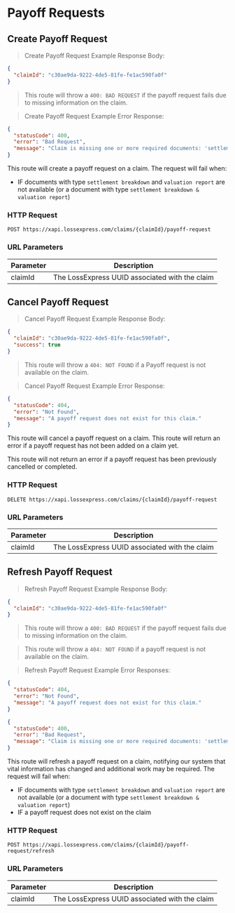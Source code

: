 # Payoff Requests

## Create Payoff Request

> Create Payoff Request Example Response Body:

```json
{
  "claimId": "c30ae9da-9222-4de5-81fe-fe1ac590fa0f"
}
```

> This route will throw a `400: BAD REQUEST` if the payoff request fails due to missing information on the claim.

> Create Payoff Request Example Error Response:

```json
{
  "statusCode": 400,
  "error": "Bad Request",
  "message": "Claim is missing one or more required documents: 'settlement breakdown' & 'valuation report'"
}
```

This route will create a payoff request on a claim. The request will fail when:

- IF documents with type `settlement breakdown` and `valuation report` are not available (or a document with type `settlement breakdown & valuation report`)

### HTTP Request

`POST https://xapi.lossexpress.com/claims/{claimId}/payoff-request`

### URL Parameters

Parameter | Description
--------- | -----------
claimId | The LossExpress UUID associated with the claim

## Cancel Payoff Request

> Cancel Payoff Request Example Response Body:

```json
{
  "claimId": "c30ae9da-9222-4de5-81fe-fe1ac590fa0f",
  "success": true
}
```

> This route will throw a `404: NOT FOUND` if a Payoff request is not available on the claim.

> Cancel Payoff Request Example Error Response:

```json
{
  "statusCode": 404,
  "error": "Not Found",
  "message": "A payoff request does not exist for this claim."
}
```

This route will cancel a payoff request on a claim. This route will return an error if a payoff request has not been added on a claim yet.

This route will not return an error if a payoff request has been previously cancelled or completed.

### HTTP Request

`DELETE https://xapi.lossexpress.com/claims/{claimId}/payoff-request`

### URL Parameters

Parameter | Description
--------- | -----------
claimId | The LossExpress UUID associated with the claim

## Refresh Payoff Request

> Refresh Payoff Request Example Response Body:

```json
{
  "claimId": "c30ae9da-9222-4de5-81fe-fe1ac590fa0f"
}
```

> This route will throw a `400: BAD REQUEST` if the payoff request fails due to missing information on the claim.

> This route will throw a `404: NOT FOUND` if a payoff request is not available on the claim.


> Refresh Payoff Request Example Error Responses:


```json
{
  "statusCode": 404,
  "error": "Not Found",
  "message": "A payoff request does not exist for this claim."
}
```

```json
{
  "statusCode": 400,
  "error": "Bad Request",
  "message": "Claim is missing one or more required documents: 'settlement breakdown' & 'valuation report'"
}
```

This route will refresh a payoff request on a claim, notifying our system that vital information has changed and additional work may be required. The request will fail when:

- IF documents with type `settlement breakdown` and `valuation report` are not available (or a document with type `settlement breakdown & valuation report`)
- IF a payoff request does not exist on the claim

### HTTP Request

`POST https://xapi.lossexpress.com/claims/{claimId}/payoff-request/refresh`

### URL Parameters

Parameter | Description
--------- | -----------
claimId | The LossExpress UUID associated with the claim
